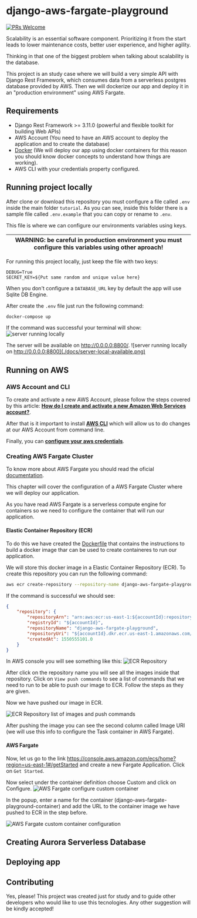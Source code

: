 # django-aws-fargate-playground
[![PRs Welcome](https://img.shields.io/badge/PRs-welcome-brightgreen.svg)](#contributing)

Scalability is an essential software component. Prioritizing it from the start leads to lower maintenance costs, better user experience, and higher agility. 

Thinking in that one of the biggest problem when talking about scalability is the database.

This project is an study case where we will build a very simple API with Django Rest Framework, which consumes data from a serverless postgres database provided by AWS. Then we will dockerize our app and deploy it in an "production environment" using AWS Fargate.

## Requirements

* Django Rest Framework >= 3.11.0 (powerful and flexible toolkit for building Web APIs)
* AWS Account (You need to have an AWS account to deploy the application and to create the database)
* [Docker](https://www.docker.com/) (We will deploy our app using docker containers for this reason you should know docker concepts to understand how things are working).
* AWS CLI with your credentials property configured.


## Running project locally

After clone or download this repository you must configure a file called `.env` inside the main folder `tutorial`. As you can see, inside this folder there is a sample file called `.env.example` that you can copy or rename to `.env`.

This file is where we can configure our environments variables using keys.

| WARNING: be careful in production environment you must configure this variables using other aproach! |
| --- |

For running this project locally, just keep the file with two keys:

```
DEBUG=True
SECRET_KEY=${Put same random and unique value here}
```

When you don't configure a `DATABASE_URL` key by default the app will use Sqlite DB Engine.

After create the `.env` file just run the following command:

```bash
docker-compose up
```

If the command was successful your terminal will show:
![server running locally](./docs/server-local.png)

The server will be available on http://0.0.0.0:8800/.
![server running locally on http://0.0.0.0:8800](./docs/server-local-available.png)

## Running on AWS

### AWS Account and CLI

To create and activate a new AWS Account, please follow the steps covered by this article: [**How do I create and activate a new Amazon Web Services account?**](https://aws.amazon.com/premiumsupport/knowledge-center/create-and-activate-aws-account/).

After that is it important to install [**AWS CLI**](https://docs.aws.amazon.com/cli/latest/userguide/cli-chap-install.html) which will allow us to do changes at our AWS Account from command line.

Finally, you can [**configure your aws credentials**](https://docs.aws.amazon.com/cli/latest/userguide/cli-chap-configure.html).

### Creating AWS Fargate Cluster

To know more about AWS Fargate you should read the oficial [documentation](https://aws.amazon.com/fargate/).

This chapter will cover the configuration of a AWS Fargate Cluster where we will deploy our application. 

As you have read AWS Fargate is a serverless compute engine for containers so we need to configure the container that will run our application.

#### Elastic Container Repository (ECR)

To do this we have created the [Dockerfile](./Dockerfile) that contains the instructions to build a docker image thar can be used to create containeres to run our application.

We will store this docker image in a Elastic Container Repository (ECR). To create this repository you can run the following command:

```bash
aws ecr create-repository --repository-name django-aws-fargate-playground --region us-east-1
```

If the command is successful we should see:

```json
{
    "repository": {
        "repositoryArn": "arn:aws:ecr:us-east-1:${accountId}:repository/django-aws-fargate-playground",
        "registryId": "${accountId}",
        "repositoryName": "django-aws-fargate-playground",
        "repositoryUri": "${accountId}.dkr.ecr.us-east-1.amazonaws.com/django-aws-fargate-playground",
        "createdAt": 1550555101.0
    }
}
```

In AWS console you will see something like this:
![ECR Repository](./docs/ecr.png)

After click on the repository name you will see all the images inside that repository. Click on `View push commands` to see a list of commands that we need to run to be able to push our image to ECR. Follow the steps as they are given.

Now we have pushed our image in ECR.

![ECR Repository list of images and push commands](./docs/ecr-after-push-image.png)

After pushing the image you can see the second column called Image URI (we will use this info to configure the Task container in AWS Fargate).

#### AWS Fargate

Now, let us go to the link https://console.aws.amazon.com/ecs/home?region=us-east-1#/getStarted and create a new Fargate Application. Click on `Get Started`.

Now select under the container definition choose Custom and click on Configure.
![AWS Fargate configure custom container](./docs/aws-fargate-get-started.png)

In the popup, enter a name for the container (django-aws-fargate-playground-container) and add the URL to the container image we have pushed to ECR in the step before.

![AWS Fargate custom container configuration](./docs/fargate-edit-custom-container.png)

## Creating Aurora Serverless Database

## Deploying app

## Contributing

Yes, please!
This project was created just for study and to guide other developers who would like to use this tecnologies. Any other suggestion will be kindly accepted!
